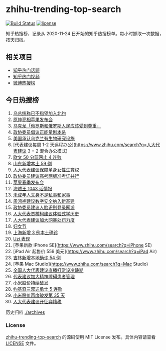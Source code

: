 # zhihu-trending-top-search

[![Build Status](https://github.com/justjavac/zhihu-trending-top-search/workflows/ci/badge.svg?branch=main)](https://github.com/justjavac/zhihu-trending-top-search/actions)
[![license](https://img.shields.io/github/license/justjavac/zhihu-trending-top-search)](https://github.com/justjavac/zhihu-trending-top-search/blob/main/LICENSE)

知乎热搜榜，记录从 2020-11-24 日开始的知乎热搜榜单。每小时抓取一次数据，按天[归档](./archives)。

## 相关项目

- [知乎热门话题](https://github.com/justjavac/zhihu-trending-hot-questions)
- [知乎热门视频](https://github.com/justjavac/zhihu-trending-hot-video)
- [微博热搜榜](https://github.com/justjavac/weibo-trending-hot-search)

## 今日热搜榜

<!-- BEGIN -->
<!-- 最后更新时间 Wed Mar 09 2022 19:08:37 GMT+0800 (China Standard Time) -->

1. [乌总统称已不指望加入北约](https://www.zhihu.com/search?q=俄罗斯乌克兰)
1. [原神亮相苹果发布会](https://www.zhihu.com/search?q=原神)
1. [马克龙「俄罗斯和俄罗斯人民应该受到尊重」](https://www.zhihu.com/search?q=马克龙俄罗斯)
1. [政协委员倡议正能量剧本杀](https://www.zhihu.com/search?q=剧本杀)
1. [美国承认乌克兰有生物研究设施](https://www.zhihu.com/search?q=乌克兰生物研究设施)
1. [代表建议每周 1-2 天远程办公](https://www.zhihu.com/search?q=人大代表建议 3 + 2 混合办公模式)
1. [欧文 50 分篮网止 4 连败](https://www.zhihu.com/search?q=篮网)
1. [山东新增本土 59 例](https://www.zhihu.com/search?q=山东疫情)
1. [人大代表建议保障单身女性生育权](https://www.zhihu.com/search?q=保障单身女性生育权)
1. [政协委员建议高考两版准考证并行](https://www.zhihu.com/search?q=高考纸版电子版准考证并行)
1. [苹果春季发布会](https://www.zhihu.com/search?q=苹果春季发布会)
1. [海贼王 1043 话情报](https://www.zhihu.com/search?q=海贼王)
1. [未成年人文身不是私事和家事](https://www.zhihu.com/search?q=未成年文身)
1. [周鸿祎建议数字安全纳入新基建](https://www.zhihu.com/search?q=周鸿祎建议数字安全纳入新基建)
1. [政协委员建议人脸识别登录网游](https://www.zhihu.com/search?q=强制人脸识别登录网游)
1. [人大代表贾樟柯建议体验式学历史](https://www.zhihu.com/search?q=人大代表贾樟柯)
1. [人大代表建议加大网暴处罚力度](https://www.zhihu.com/search?q=人大代表建议加大网暴处罚力度)
1. [妇女节](https://www.zhihu.com/search?q=妇女节)
1. [上海新增 3 例本土确诊](https://www.zhihu.com/search?q=上海疫情)
1. [Uzi 表现](https://www.zhihu.com/search?q=Uzi)
1. [苹果新款 iPhone SE](https://www.zhihu.com/search?q=iPhone SE)
1. [iPad Air 起售价 559 美元](https://www.zhihu.com/search?q=iPad Air)
1. [吉林新增本地确诊 54 例](https://www.zhihu.com/search?q=吉林疫情)
1. [苹果 Mac Studio](https://www.zhihu.com/search?q=Mac Studio)
1. [全国人大代表建议直播打赏设冷静期](https://www.zhihu.com/search?q=直播打赏设冷静期)
1. [代表建议加大精神障碍患者管理](https://www.zhihu.com/search?q=人大代表建议加大精神障碍患者管理)
1. [小米股价持续破发](https://www.zhihu.com/search?q=小米)
1. [约基奇三双送勇士 5 连败](https://www.zhihu.com/search?q=勇士)
1. [小米股价再度破发第 35 天](https://www.zhihu.com/search?q=小米股价)
1. [人大代表建议开征弃籍税](https://www.zhihu.com/search?q=移民弃籍税)

<!-- END -->

历史归档 [./archives](./archives)

### License

[zhihu-trending-top-search](https://github.com/justjavac/zhihu-trending-top-search)
的源码使用 MIT License 发布。具体内容请查看 [LICENSE](./LICENSE) 文件。
